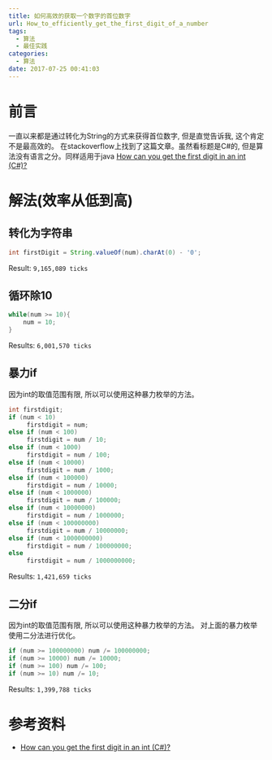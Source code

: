 ```yaml
---
title: 如何高效的获取一个数字的首位数字
url: How_to_efficiently_get_the_first_digit_of_a_number
tags:
  - 算法
  - 最佳实践
categories:
  - 算法
date: 2017-07-25 00:41:03
---
```


# 前言
一直以来都是通过转化为String的方式来获得首位数字, 但是直觉告诉我, 这个肯定不是最高效的。
在stackoverflow上找到了这篇文章。虽然看标题是C#的, 但是算法没有语言之分。同样适用于java
[How can you get the first digit in an int (C#)?](https://stackoverflow.com/questions/701322)

<!-- more -->

# 解法(效率从低到高)

## 转化为字符串
```java
int firstDigit = String.valueOf(num).charAt(0) - '0';
```
Result: ` 9,165,089 ticks `

## 循环除10
```java
while(num >= 10){
    num = 10;
}
```
Results: ` 6,001,570 ticks `

## 暴力if
因为int的取值范围有限, 所以可以使用这种暴力枚举的方法。
```java
int firstdigit;
if (num < 10)
     firstdigit = num;
else if (num < 100)
     firstdigit = num / 10;
else if (num < 1000)
     firstdigit = num / 100;
else if (num < 10000)
     firstdigit = num / 1000;
else if (num < 100000)
     firstdigit = num / 10000;
else if (num < 1000000)
     firstdigit = num / 100000;
else if (num < 10000000)
     firstdigit = num / 1000000;
else if (num < 100000000)
     firstdigit = num / 10000000;
else if (num < 1000000000)
     firstdigit = num / 100000000;
else
     firstdigit = num / 1000000000;
```
Results: ` 1,421,659 ticks `

## 二分if
因为int的取值范围有限, 所以可以使用这种暴力枚举的方法。
对上面的暴力枚举使用二分法进行优化。
```java
if (num >= 100000000) num /= 100000000;
if (num >= 10000) num /= 10000;
if (num >= 100) num /= 100;
if (num >= 10) num /= 10;
```
Results: ` 1,399,788 ticks `

# 参考资料
- [How can you get the first digit in an int (C#)?](https://stackoverflow.com/questions/701322)
